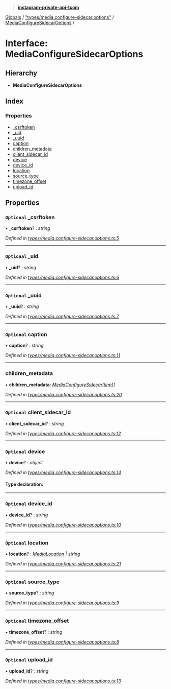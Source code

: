 > **[instagram-private-api-tcom](../README.md)**

[Globals](../README.md) / ["types/media.configure-sidecar.options"](../modules/_types_media_configure_sidecar_options_.md) / [MediaConfigureSidecarOptions](_types_media_configure_sidecar_options_.mediaconfiguresidecaroptions.md) /

# Interface: MediaConfigureSidecarOptions

## Hierarchy

* **MediaConfigureSidecarOptions**

## Index

### Properties

* [_csrftoken](_types_media_configure_sidecar_options_.mediaconfiguresidecaroptions.md#optional-_csrftoken)
* [_uid](_types_media_configure_sidecar_options_.mediaconfiguresidecaroptions.md#optional-_uid)
* [_uuid](_types_media_configure_sidecar_options_.mediaconfiguresidecaroptions.md#optional-_uuid)
* [caption](_types_media_configure_sidecar_options_.mediaconfiguresidecaroptions.md#optional-caption)
* [children_metadata](_types_media_configure_sidecar_options_.mediaconfiguresidecaroptions.md#children_metadata)
* [client_sidecar_id](_types_media_configure_sidecar_options_.mediaconfiguresidecaroptions.md#optional-client_sidecar_id)
* [device](_types_media_configure_sidecar_options_.mediaconfiguresidecaroptions.md#optional-device)
* [device_id](_types_media_configure_sidecar_options_.mediaconfiguresidecaroptions.md#optional-device_id)
* [location](_types_media_configure_sidecar_options_.mediaconfiguresidecaroptions.md#optional-location)
* [source_type](_types_media_configure_sidecar_options_.mediaconfiguresidecaroptions.md#optional-source_type)
* [timezone_offset](_types_media_configure_sidecar_options_.mediaconfiguresidecaroptions.md#optional-timezone_offset)
* [upload_id](_types_media_configure_sidecar_options_.mediaconfiguresidecaroptions.md#optional-upload_id)

## Properties

### `Optional` _csrftoken

• **_csrftoken**? : *string*

*Defined in [types/media.configure-sidecar.options.ts:5](https://github.com/cuonglnhust/instagram-private-api-tcom/blob/3e16058/src/types/media.configure-sidecar.options.ts#L5)*

___

### `Optional` _uid

• **_uid**? : *string*

*Defined in [types/media.configure-sidecar.options.ts:6](https://github.com/cuonglnhust/instagram-private-api-tcom/blob/3e16058/src/types/media.configure-sidecar.options.ts#L6)*

___

### `Optional` _uuid

• **_uuid**? : *string*

*Defined in [types/media.configure-sidecar.options.ts:7](https://github.com/cuonglnhust/instagram-private-api-tcom/blob/3e16058/src/types/media.configure-sidecar.options.ts#L7)*

___

### `Optional` caption

• **caption**? : *string*

*Defined in [types/media.configure-sidecar.options.ts:11](https://github.com/cuonglnhust/instagram-private-api-tcom/blob/3e16058/src/types/media.configure-sidecar.options.ts#L11)*

___

###  children_metadata

• **children_metadata**: *[MediaConfigureSidecarItem](_types_media_configure_sidecar_options_.mediaconfiguresidecaritem.md)[]*

*Defined in [types/media.configure-sidecar.options.ts:20](https://github.com/cuonglnhust/instagram-private-api-tcom/blob/3e16058/src/types/media.configure-sidecar.options.ts#L20)*

___

### `Optional` client_sidecar_id

• **client_sidecar_id**? : *string*

*Defined in [types/media.configure-sidecar.options.ts:12](https://github.com/cuonglnhust/instagram-private-api-tcom/blob/3e16058/src/types/media.configure-sidecar.options.ts#L12)*

___

### `Optional` device

• **device**? : *object*

*Defined in [types/media.configure-sidecar.options.ts:14](https://github.com/cuonglnhust/instagram-private-api-tcom/blob/3e16058/src/types/media.configure-sidecar.options.ts#L14)*

#### Type declaration:

___

### `Optional` device_id

• **device_id**? : *string*

*Defined in [types/media.configure-sidecar.options.ts:10](https://github.com/cuonglnhust/instagram-private-api-tcom/blob/3e16058/src/types/media.configure-sidecar.options.ts#L10)*

___

### `Optional` location

• **location**? : *[MediaLocation](_types_media_configure_options_.medialocation.md) | string*

*Defined in [types/media.configure-sidecar.options.ts:21](https://github.com/cuonglnhust/instagram-private-api-tcom/blob/3e16058/src/types/media.configure-sidecar.options.ts#L21)*

___

### `Optional` source_type

• **source_type**? : *string*

*Defined in [types/media.configure-sidecar.options.ts:9](https://github.com/cuonglnhust/instagram-private-api-tcom/blob/3e16058/src/types/media.configure-sidecar.options.ts#L9)*

___

### `Optional` timezone_offset

• **timezone_offset**? : *string*

*Defined in [types/media.configure-sidecar.options.ts:8](https://github.com/cuonglnhust/instagram-private-api-tcom/blob/3e16058/src/types/media.configure-sidecar.options.ts#L8)*

___

### `Optional` upload_id

• **upload_id**? : *string*

*Defined in [types/media.configure-sidecar.options.ts:13](https://github.com/cuonglnhust/instagram-private-api-tcom/blob/3e16058/src/types/media.configure-sidecar.options.ts#L13)*